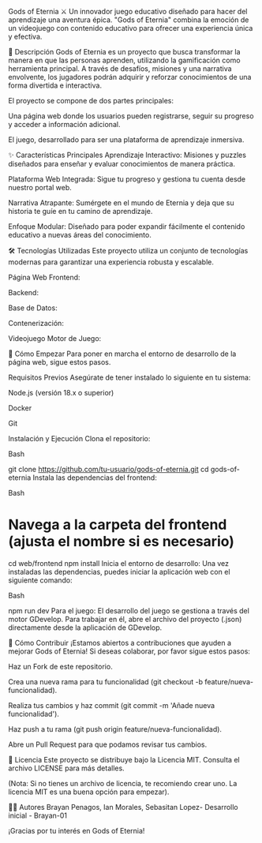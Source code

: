 Gods of Eternia ⚔️
Un innovador juego educativo diseñado para hacer del aprendizaje una aventura épica. "Gods of Eternia" combina la emoción de un videojuego con contenido educativo para ofrecer una experiencia única y efectiva.

📖 Descripción
Gods of Eternia es un proyecto que busca transformar la manera en que las personas aprenden, utilizando la gamificación como herramienta principal. A través de desafíos, misiones y una narrativa envolvente, los jugadores podrán adquirir y reforzar conocimientos de una forma divertida e interactiva.

El proyecto se compone de dos partes principales:

Una página web donde los usuarios pueden registrarse, seguir su progreso y acceder a información adicional.

El juego, desarrollado para ser una plataforma de aprendizaje inmersiva.

✨ Características Principales
Aprendizaje Interactivo: Misiones y puzzles diseñados para enseñar y evaluar conocimientos de manera práctica.

Plataforma Web Integrada: Sigue tu progreso y gestiona tu cuenta desde nuestro portal web.

Narrativa Atrapante: Sumérgete en el mundo de Eternia y deja que su historia te guíe en tu camino de aprendizaje.

Enfoque Modular: Diseñado para poder expandir fácilmente el contenido educativo a nuevas áreas del conocimiento.

🛠️ Tecnologías Utilizadas
Este proyecto utiliza un conjunto de tecnologías modernas para garantizar una experiencia robusta y escalable.

Página Web
Frontend:

Backend:

Base de Datos:

Contenerización:

Videojuego
Motor de Juego:

🚀 Cómo Empezar
Para poner en marcha el entorno de desarrollo de la página web, sigue estos pasos.

Requisitos Previos
Asegúrate de tener instalado lo siguiente en tu sistema:

Node.js (versión 18.x o superior)

Docker

Git

Instalación y Ejecución
Clona el repositorio:

Bash

git clone https://github.com/tu-usuario/gods-of-eternia.git
cd gods-of-eternia
Instala las dependencias del frontend:

Bash

# Navega a la carpeta del frontend (ajusta el nombre si es necesario)
cd web/frontend
npm install
Inicia el entorno de desarrollo:
Una vez instaladas las dependencias, puedes iniciar la aplicación web con el siguiente comando:

Bash

npm run dev
Para el juego:
El desarrollo del juego se gestiona a través del motor GDevelop. Para trabajar en él, abre el archivo del proyecto (.json) directamente desde la aplicación de GDevelop.

🤝 Cómo Contribuir
¡Estamos abiertos a contribuciones que ayuden a mejorar Gods of Eternia! Si deseas colaborar, por favor sigue estos pasos:

Haz un Fork de este repositorio.

Crea una nueva rama para tu funcionalidad (git checkout -b feature/nueva-funcionalidad).

Realiza tus cambios y haz commit (git commit -m 'Añade nueva funcionalidad').

Haz push a tu rama (git push origin feature/nueva-funcionalidad).

Abre un Pull Request para que podamos revisar tus cambios.

📄 Licencia
Este proyecto se distribuye bajo la Licencia MIT. Consulta el archivo LICENSE para más detalles.

(Nota: Si no tienes un archivo de licencia, te recomiendo crear uno. La licencia MIT es una buena opción para empezar).

👨‍💻 Autores
Brayan Penagos, Ian Morales, Sebasitan Lopez- Desarrollo inicial - Brayan-01

¡Gracias por tu interés en Gods of Eternia!
